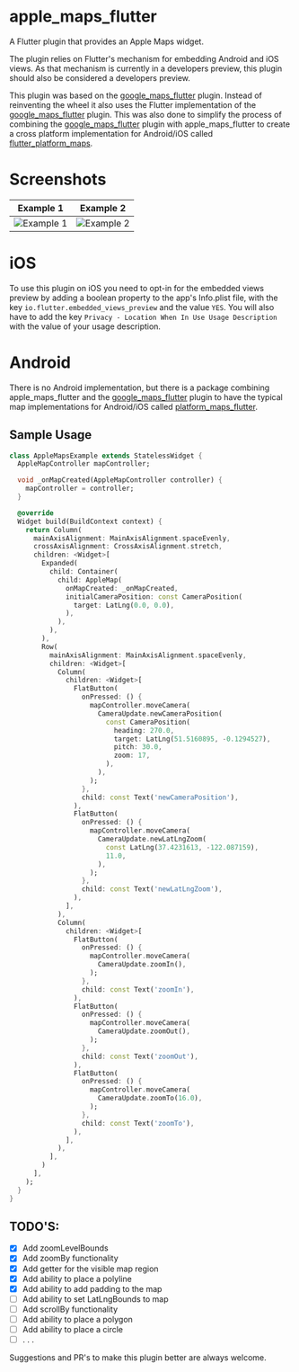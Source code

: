 # apple_maps_flutter

A Flutter plugin that provides an Apple Maps widget.

The plugin relies on Flutter's mechanism for embedding Android and iOS views. As that mechanism is currently in a developers preview, this plugin should also be considered a developers preview.

This plugin was based on the [google_maps_flutter]("https://pub.dev/packages/google_maps_flutter") plugin. Instead of reinventing the wheel it also uses the Flutter implementation of the [google_maps_flutter]("https://pub.dev/packages/google_maps_flutter") plugin. This was also done to simplify the process of combining the [google_maps_flutter]("https://pub.dev/packages/google_maps_flutter") plugin with apple_maps_flutter to create a cross platform implementation for Android/iOS called [flutter_platform_maps]("https://pub.dev/packages/platform_maps_flutter").

# Screenshots

|                                     Example 1                                     |                                     Example 2                                     |
| :-------------------------------------------------------------------------------: | :-------------------------------------------------------------------------------: |
| ![Example 1](https://luisthein.de/apple-maps-plugin-images/example_img01-min.png) | ![Example 2](https://luisthein.de/apple-maps-plugin-images/example_img02-min.png) |

# iOS

To use this plugin on iOS you need to opt-in for the embedded views preview by adding a boolean property to the app's Info.plist file, with the key `io.flutter.embedded_views_preview` and the value `YES`. You will also have to add the key `Privacy - Location When In Use Usage Description` with the value of your usage description.

# Android

There is no Android implementation, but there is a package combining apple_maps_flutter and the [google_maps_flutter]("https://pub.dev/packages/google_maps_flutter") plugin to have the typical map implementations for Android/iOS called [platform_maps_flutter]("https://pub.dev/packages/platform_maps_flutter").

## Sample Usage

```dart
class AppleMapsExample extends StatelessWidget {
  AppleMapController mapController;

  void _onMapCreated(AppleMapController controller) {
    mapController = controller;
  }

  @override
  Widget build(BuildContext context) {
    return Column(
      mainAxisAlignment: MainAxisAlignment.spaceEvenly,
      crossAxisAlignment: CrossAxisAlignment.stretch,
      children: <Widget>[
        Expanded(
          child: Container(
            child: AppleMap(
              onMapCreated: _onMapCreated,
              initialCameraPosition: const CameraPosition(
                target: LatLng(0.0, 0.0),
              ),
            ),
          ),
        ),
        Row(
          mainAxisAlignment: MainAxisAlignment.spaceEvenly,
          children: <Widget>[
            Column(
              children: <Widget>[
                FlatButton(
                  onPressed: () {
                    mapController.moveCamera(
                      CameraUpdate.newCameraPosition(
                        const CameraPosition(
                          heading: 270.0,
                          target: LatLng(51.5160895, -0.1294527),
                          pitch: 30.0,
                          zoom: 17,
                        ),
                      ),
                    );
                  },
                  child: const Text('newCameraPosition'),
                ),
                FlatButton(
                  onPressed: () {
                    mapController.moveCamera(
                      CameraUpdate.newLatLngZoom(
                        const LatLng(37.4231613, -122.087159),
                        11.0,
                      ),
                    );
                  },
                  child: const Text('newLatLngZoom'),
                ),
              ],
            ),
            Column(
              children: <Widget>[
                FlatButton(
                  onPressed: () {
                    mapController.moveCamera(
                      CameraUpdate.zoomIn(),
                    );
                  },
                  child: const Text('zoomIn'),
                ),
                FlatButton(
                  onPressed: () {
                    mapController.moveCamera(
                      CameraUpdate.zoomOut(),
                    );
                  },
                  child: const Text('zoomOut'),
                ),
                FlatButton(
                  onPressed: () {
                    mapController.moveCamera(
                      CameraUpdate.zoomTo(16.0),
                    );
                  },
                  child: const Text('zoomTo'),
                ),
              ],
            ),
          ],
        )
      ],
    );
  }
}
```

## TODO'S:

- [x] Add zoomLevelBounds
- [x] Add zoomBy functionality
- [x] Add getter for the visible map region
- [x] Add ability to place a polyline 
- [x] Add ability to add padding to the map
- [ ] Add ability to set LatLngBounds to map
- [ ] Add scrollBy functionality 
- [ ] Add ability to place a polygon
- [ ] Add ability to place a circle  
- [ ] . . .

Suggestions and PR's to make this plugin better are always welcome.


